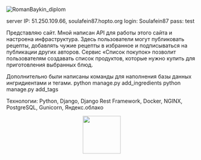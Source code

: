 ![RomanBaykin_diplom](https://github.com/RomanBaykin/foodgram-project-react/actions/workflows/main.yml/badge.svg)

server IP: 51.250.109.66, soulafein87.hopto.org
login: Soulafein87
pass: test


Представляю сайт. Мной написан API для работы этого сайта и настроена инфраструктура. Здесь пользователи могут публиковать рецепты, добавлять чужие рецепты в избранное и подписываться на публикации других авторов. Сервис «Список покупок» позволит пользователям создавать список продуктов, которые нужно купить для приготовления выбранных блюд.

Дополнительно были написаны команды для наполнения базы данных ингридиентами и тегами.
python manage.py add_ingredients
python manage.py add_tags

Технологии:
Python,
Django,
Django Rest Framework,
Docker,
NGINX,
PostgreSQL,
Gunicorn,
Яндекс.облако

<div id="header" align="center">
  <img src="https://media.giphy.com/media/z2KbVZxKCHxxIDhnsQ/giphy.gif" width="100"/>
</div>


